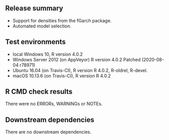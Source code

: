 ## Release summary

* Support for densities from the fGarch package.
* Automated model selection. 

## Test environments
* local Windows 10, R version 4.0.2
* Windows Server 2012 (on AppVeyor) R version 4.0.2 Patched (2020-08-04 r78971)
* Ubuntu 16.04 (on Travis-CI), R version R 4.0.2, R-oldrel, R-devel.
* macOS 10.13.6 (on Travis-CI), R version R 4.0.2

## R CMD check results
There were no ERRORs, WARNINGs or NOTEs. 

## Downstream dependencies
There are no downstream dependencies.

